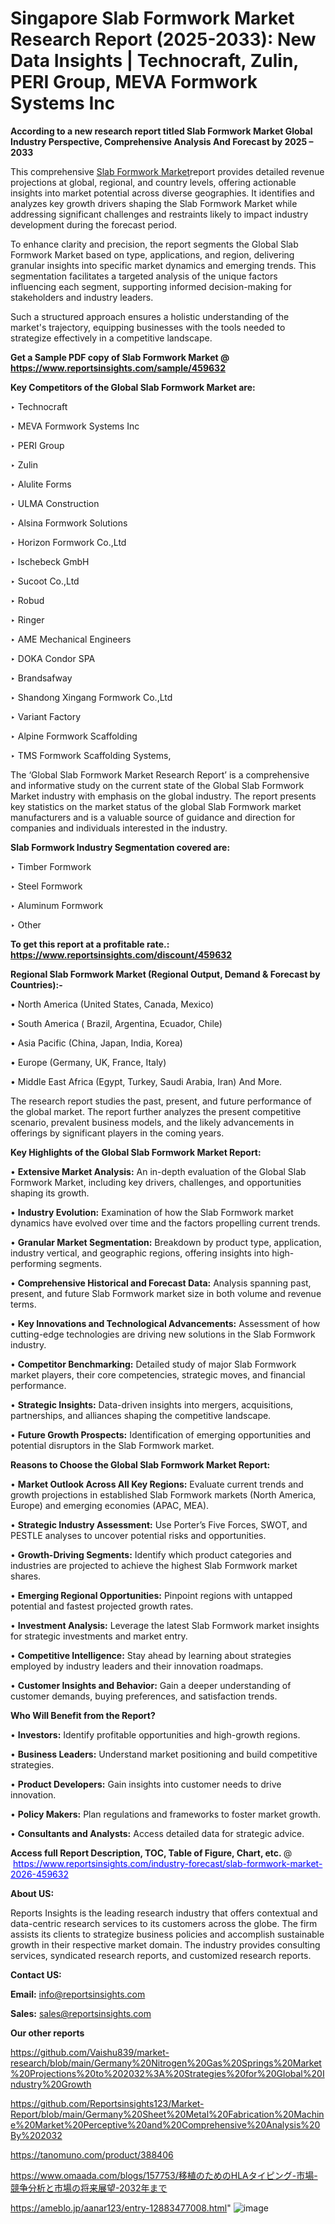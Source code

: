 # Singapore Slab Formwork Market Research Report (2025-2033): New Data Insights | Technocraft, Zulin, PERI Group, MEVA Formwork Systems Inc

<strong>According to a new research report titled Slab Formwork Market Global Industry Perspective, Comprehensive Analysis And Forecast by 2025 – 2033</strong>

This comprehensive <a href=https://www.reportsinsights.com/sample/459632>Slab Formwork Market</a>report provides detailed revenue projections at global, regional, and country levels, offering actionable insights into market potential across diverse geographies. It identifies and analyzes key growth drivers shaping the Slab Formwork Market while addressing significant challenges and restraints likely to impact industry development during the forecast period.

To enhance clarity and precision, the report segments the Global Slab Formwork Market based on type, applications, and region, delivering granular insights into specific market dynamics and emerging trends. This segmentation facilitates a targeted analysis of the unique factors influencing each segment, supporting informed decision-making for stakeholders and industry leaders.

Such a structured approach ensures a holistic understanding of the market's trajectory, equipping businesses with the tools needed to strategize effectively in a competitive landscape.

<strong>Get a Sample PDF copy of Slab Formwork Market </strong><strong>@<a href=https://www.reportsinsights.com/sample/459632 style=color:#0000ff;> https://www.reportsinsights.com/sample/459632</a></strong></font>

<strong>Key Competitors of the Global Slab Formwork Market are:</strong>

‣ Technocraft

‣ MEVA Formwork Systems Inc

‣ PERI Group

‣ Zulin

‣ Alulite Forms

‣ ULMA Construction

‣ Alsina Formwork Solutions

‣ Horizon Formwork Co.,Ltd

‣ Ischebeck GmbH

‣ Sucoot Co.,Ltd

‣ Robud

‣ Ringer

‣ AME Mechanical Engineers

‣ DOKA Condor SPA

‣ Brandsafway

‣ Shandong Xingang Formwork Co.,Ltd

‣ Variant Factory

‣ Alpine Formwork Scaffolding

‣ TMS Formwork Scaffolding Systems,

The ‘Global Slab Formwork Market Research Report’ is a comprehensive and informative study on the current state of the Global Slab Formwork Market industry with emphasis on the global industry. The report presents key statistics on the market status of the global Slab Formwork market manufacturers and is a valuable source of guidance and direction for companies and individuals interested in the industry.

<strong>Slab Formwork Industry Segmentation covered are:</strong>

‣ Timber Formwork

‣ Steel Formwork

‣ Aluminum Formwork

‣ Other

<strong>To get this report at a profitable rate.: <a href=https://www.reportsinsights.com/discount/459632 style=color:#0000ff;>https://www.reportsinsights.com/discount/459632</a></strong></font>

<strong>Regional Slab Formwork Market (Regional Output, Demand &amp; Forecast by Countries):-</strong>

• North America (United States, Canada, Mexico)

• South America ( Brazil, Argentina, Ecuador, Chile)

• Asia Pacific (China, Japan, India, Korea)

• Europe (Germany, UK, France, Italy)

• Middle East Africa (Egypt, Turkey, Saudi Arabia, Iran) And More.

The research report studies the past, present, and future performance of the global market. The report further analyzes the present competitive scenario, prevalent business models, and the likely advancements in offerings by significant players in the coming years.

<strong>Key Highlights of the Global Slab Formwork Market Report:</strong>

• <strong>Extensive Market Analysis:</strong> An in-depth evaluation of the Global Slab Formwork Market, including key drivers, challenges, and opportunities shaping its growth.

• <strong>Industry Evolution:</strong> Examination of how the Slab Formwork market dynamics have evolved over time and the factors propelling current trends.

• <strong>Granular Market Segmentation:</strong> Breakdown by product type, application, industry vertical, and geographic regions, offering insights into high-performing segments.

• <strong>Comprehensive Historical and Forecast Data:</strong> Analysis spanning past, present, and future Slab Formwork market size in both volume and revenue terms.

• <strong>Key Innovations and Technological Advancements:</strong> Assessment of how cutting-edge technologies are driving new solutions in the Slab Formwork industry.

• <strong>Competitor Benchmarking:</strong> Detailed study of major Slab Formwork market players, their core competencies, strategic moves, and financial performance.

• <strong>Strategic Insights:</strong> Data-driven insights into mergers, acquisitions, partnerships, and alliances shaping the competitive landscape.

• <strong>Future Growth Prospects:</strong> Identification of emerging opportunities and potential disruptors in the Slab Formwork market.

<strong>Reasons to Choose the Global Slab Formwork Market Report:</strong>

• <strong>Market Outlook Across All Key Regions:</strong> Evaluate current trends and growth projections in established Slab Formwork markets (North America, Europe) and emerging economies (APAC, MEA).

• <strong>Strategic Industry Assessment:</strong> Use Porter’s Five Forces, SWOT, and PESTLE analyses to uncover potential risks and opportunities.

• <strong>Growth-Driving Segments:</strong> Identify which product categories and industries are projected to achieve the highest Slab Formwork market shares.

• <strong>Emerging Regional Opportunities:</strong> Pinpoint regions with untapped potential and fastest projected growth rates.

• <strong>Investment Analysis:</strong> Leverage the latest Slab Formwork market insights for strategic investments and market entry.

• <strong>Competitive Intelligence:</strong> Stay ahead by learning about strategies employed by industry leaders and their innovation roadmaps.

• <strong>Customer Insights and Behavior:</strong> Gain a deeper understanding of customer demands, buying preferences, and satisfaction trends.

<strong>Who Will Benefit from the Report?</strong>

• <strong>Investors:</strong> Identify profitable opportunities and high-growth regions.

• <strong>Business Leaders:</strong> Understand market positioning and build competitive strategies.

• <strong>Product Developers:</strong> Gain insights into customer needs to drive innovation.

• <strong>Policy Makers:</strong> Plan regulations and frameworks to foster market growth.

• <strong>Consultants and Analysts:</strong> Access detailed data for strategic advice.
</ul>
<strong>Access full Report Description, TOC, Table of Figure, Chart, etc. </strong>@  <a href=https://www.reportsinsights.com/industry-forecast/slab-formwork-market-2026-459632 style=color:#0000ff;>https://www.reportsinsights.com/industry-forecast/slab-formwork-market-2026-459632</a></font>

<strong><strong>About US</strong>:</strong>

Reports Insights is the leading research industry that offers contextual and data-centric research services to its customers across the globe. The firm assists its clients to strategize business policies and accomplish sustainable growth in their respective market domain. The industry provides consulting services, syndicated research reports, and customized research reports.

<strong>Contact US:</strong>

<p class=""""><b>Email:</b> <a href=mailto:info@reportsinsights.com>info@reportsinsights.com</a></p>
<p class=""""><b>Sales:</b> <a href=mailto:sales@reportsinsights.com>sales@reportsinsights.com</a></p>

<strong>Our other reports</strong>

<a href=https://github.com/Vaishu839/market-research/blob/main/Germany%20Nitrogen%20Gas%20Springs%20Market%20Projections%20to%202032%3A%20Strategies%20for%20Global%20Industry%20Growth>https://github.com/Vaishu839/market-research/blob/main/Germany%20Nitrogen%20Gas%20Springs%20Market%20Projections%20to%202032%3A%20Strategies%20for%20Global%20Industry%20Growth</a>

<a href=https://github.com/Reportsinsights123/Market-Report/blob/main/Germany%20Sheet%20Metal%20Fabrication%20Machine%20Market%20Perceptive%20and%20Comprehensive%20Analysis%20By%202032>https://github.com/Reportsinsights123/Market-Report/blob/main/Germany%20Sheet%20Metal%20Fabrication%20Machine%20Market%20Perceptive%20and%20Comprehensive%20Analysis%20By%202032</a>

<a href=https://tanomuno.com/product/388406>https://tanomuno.com/product/388406</a>

<a href=https://www.omaada.com/blogs/157753/移植のためのHLAタイピング-市場-競争分析と市場の将来展望-2032年まで>https://www.omaada.com/blogs/157753/移植のためのHLAタイピング-市場-競争分析と市場の将来展望-2032年まで</a>

<a href=https://ameblo.jp/aanar123/entry-12883477008.html>https://ameblo.jp/aanar123/entry-12883477008.html</a>"
![image](https://github.com/user-attachments/assets/1b9a9387-6b54-4389-8168-379bb09e4469)
